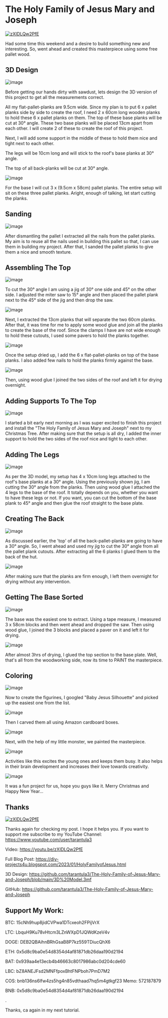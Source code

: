 # The Holy Family of Jesus Mary and Joseph

[![zXIDLQw2PfE](https://i.imgur.com/l9v4W5X.png)](https://www.youtube.com/watch?v=zXIDLQw2PfE)

Had some time this weekend and a desire to build something new and interesting. So, went ahead and created this masterpiece using some free pallet wood.


3D Design
---------

![image](https://blogger.googleusercontent.com/img/b/R29vZ2xl/AVvXsEgfxrFAVzWwAoQ8ThCRzwo1cXFSJ407-yUODzNTRN_ZW_-d_jQvbHRsUMpxhNksRUiebymqYtBZune5qszHMN80BiiWt4tye_WdlzU8CBZk3_EMWcfeAJb3yaJiLpGEvxy8TGNH_h-HLTTwdlVZYqp1Z7tkpATMAqamWnyU4oN3dLYB62z2DQQHK0KP5w/w640-h360/19.png)

Before getting our hands dirty with sawdust, lets design the 3D version of this project to get all the measurements correct.

All my flat-pallet-planks are 9.5cm wide. Since my plan is to put 6 x pallet planks side by side to create the roof, I need 2 x 60cm long wooden planks to hold these 6 x pallet planks on them. The top of these base planks will be cut at 30° angle. These two base planks will be placed 13cm apart from each other. 
I will create 2 of these to create the roof of this project.

Next, I will add some support in the middle of these to hold them nice and tight next to each other.

The legs will be 10cm long and will stick to the roof's base planks at 30° angle. 

The top of all back-planks will be cut at 30° angle.

![image](https://blogger.googleusercontent.com/img/b/R29vZ2xl/AVvXsEi6CmGn-RGQtyeR6VRxaj5ewLkpWubYd135utFw-qEvjAJU3oTb3rOf1Qsx7vGe06wv_Gm0VwW7ivZDqiopLD0jjB3Voba8xRLK3OCo8J5izqwpTRwMc1z1z34ytgE0-gwsWhOXP69qweunVroHl40fJYGtO0LXltYQHsM8xuZE5Ifj9aokQu9zSVJI2w/w640-h360/22.png)

For the base I will cut 3 x (9.5cm x 58cm) pallet planks. The entire setup will sit on these three pallet planks.
Aright, enough of talking, let start cutting the planks.


Sanding
-------

![image](https://blogger.googleusercontent.com/img/b/R29vZ2xl/AVvXsEj0zwSyXa3TaYEq6QOKsUsf0qTFsmwiu8Z8N_0WlTX6thOsga0zRvaeDc_8zvoVngpLjUkFa2rAmSrDPlM-tqAqXvyyEwfhr-DSN9xuatgGRRTdRaVhNRxl3tisTjHDPky7p7qJe-6a0fnQY-zsHpHlHFaRc8YkgeQCixgIMXs-a-Sdda5GUjybRPKjiQ/w640-h360/1.png)

After dismantling the pallet I extracted all the nails from the pallet planks. My aim is to reuse all the nails used in building this pallet so that, I can use them in building my project. After that, I sanded the pallet planks to give them a nice and smooth texture.



Assembling The Top
------------------

![image](https://blogger.googleusercontent.com/img/b/R29vZ2xl/AVvXsEijDP_73h6j0eddZYt52Tgo_qN6oZfmdvNUO7_Do7XPwTd6gegRsCivKewsRnbcvTrHoVpdyB728Y3U9hWLojvJ3r4gMU_2QjVCoQvbhu-7ELYWv4r0v45tWc8gKfuCGDE7TZJcSZxCx0dzh3ZEv8f89Z4rhUgdv0vDZFAxFqavRoPXd7WnxIjZqnrRVQ/w640-h360/2.png)

To cut the 30° angle I am using a jig of 30° one side and 45° on the other side. I adjusted the miter saw to 15° angle and then placed the pallet plank next to the 45° side of the jig and then drop the saw.

![image](https://blogger.googleusercontent.com/img/b/R29vZ2xl/AVvXsEjgazP6sLITusCpFcAVRWRf8hC9jNSyLEI-IYvS0FE_Z04Ulrd-Ed1W8ueoY-TDqZIOmRbKJqI6TCDAe42HtRJ5zrBC_w5vEEoV26atNWzjCXKPs1U_EeG6MwHi7Bg1n5BUIFjIX6vxs6y-Dc8KViv3qkxubnjm1j3AQ2zvAzw7tzKZISXE-y2wasSLZg/w640-h360/4.png)

Next, I extracted the 13cm planks that will separate the two 60cm planks.
After that, it was time for me to apply some wood glue and join all the planks to create the base of the roof. Since the clamps I have are not wide enough to hold these cutouts, I used some pavers to hold the planks together.

![image](https://blogger.googleusercontent.com/img/b/R29vZ2xl/AVvXsEi2eam-dOaUTDSkI2L-r-GRBx3wx-bg7tNBKtzLkmMOk2kzHoa0FZst73vHe4Nr4xCGFrUMTMivI6850l1e25PPz5Uop_DBAufy3fFREyLDlhnqJmG8tydYFKL-iErToEbVCfFrl00ezzD0oWOACNaLhBs26G7HgA8AgQE3ZZs88JXc5nOQ10h4JpiI7Q/w640-h360/5.png)

Once the setup dried up, I add the 6 x flat-pallet-planks on top of the base planks. I also added few nails to hold the planks firmly against the base.

![image](https://blogger.googleusercontent.com/img/b/R29vZ2xl/AVvXsEiGW-V-Ydu-CVZIQJeLFCIoYZsv6lqws4aqlOIQbAQH7-WxwbIwtrdHInumfk4imJPB4DCW_ybB2nMKzvM5BbiSBaz64NLuh9suUuLdH3XctcM7a32kH3hUBmjdrbTl93pUsbsKqV1jL-DgslC8J6jgZInGFJxfpatV_H0QeQP0fNe1s53ZDXhM1lhnfA/w640-h360/6.png)

Then, using wood glue I joined the two sides of the roof and left it for drying overnight.


Adding Supports To The Top
--------------------------

![image](https://blogger.googleusercontent.com/img/b/R29vZ2xl/AVvXsEhi3b0QXv0rq5U6ne5DeI8XLlWePN0upMqEKWpsb3ARfzftjEp040mMGf1iC6Kqz_yceuhazhT75Ul4XQxzjssEhVpVgtSfz2UbRbppcPy2U4TnlU4dztJIifRY20ndFSj7dfCihZe4l7s1HorykVO0efwTt29AnrOqAjz6JRUOLs1oUJZPxRr3ElQTNg/w640-h360/7.png)

I started a bit early next morning as I was super excited to finish this project and install the "The Holy Family of Jesus Mary and Joseph" next to my Christmas Tree.
After making sure that the setup is all dry, I added the inner support to hold the two sides of the roof nice and tight to each other.


Adding The Legs
---------------

![image](https://blogger.googleusercontent.com/img/b/R29vZ2xl/AVvXsEivUvF7BHRGTWaqtwps8l9ajC0X-k69u4EKBFrWYKO3s_fNcEf6I_m7D17IfoqAETZt53bcKECfkTWOIxuc_jwiQOK1iThK68Lf9VbKb7-HhprMXCux5Jfsl84vXJHeQulINHUiMPmQTajkZJj-Tzunl7pjFyW92q-RDW4Snz33f5T7Rm5oYfowpU8R_w/w640-h360/8.png)

As per the 3D model, my setup has 4 x 10cm long legs attached to the roof's base planks at a 30° angle. 
Using the previously shown jig, I am cutting the 30° angle from the planks.
Then using wood glue I attached the 4 legs to the base of the roof. 
It totally depends on you, whether you want to have these legs or not. If you want, you can cut the bottom of the base plank to 45° angle and then glue the roof straight to the base plate.


Creating The Back
-----------------

![image](https://blogger.googleusercontent.com/img/b/R29vZ2xl/AVvXsEh8ZbbrR1sXQSTKA9EzSsIQEsG6Uf9Xl8wGzt4AsI7sL0D2951QrJ1pwVsxeloZWSBkqz2uMM9d3pnrIhcz1o6eaBKqMkI0UQwZZ14oX8bBBGJ33-YFV9IFh3T2DQNN9lOrvqQC5Pz3sZUJDskHc7WIFihmYVp2am4bZgMGZ4-FwyG-GUkNanNH0BcPqA/w640-h360/9.png)

As discussed earlier, the 'top' of all the back-pallet-planks are going to have a 30° angle. So, I went ahead and used my jig to cut the 30° angle from all the pallet plank cutouts.
After extracting all the 6 planks I glued them to the back of the hut.

![image](https://blogger.googleusercontent.com/img/b/R29vZ2xl/AVvXsEh1gV7NMilLiblxar5Z_O6pn5eKxte6Ty8nO5eV6FhatHGiTCQKWe4KiVtSoktMiVVGUg1kuH5I4gc08qpzGp5IGucz0qcKZ0_QkkPh0ag2A29PEPbHyW_11DNHn3s14w-7t0Amq738qVEVSjC1YKOwKkZLCF6k0RaJ5_mnMfcpXgi-GrXxDydUusNJ3g/w640-h360/10.png)

After making sure that the planks are firm enough, I left them overnight for drying without any intervention. 


Getting The Base Sorted
-----------------------

![image](https://blogger.googleusercontent.com/img/b/R29vZ2xl/AVvXsEjmLr9Fur0IaUN6hGB2FQ28IGeVmnC5X2ymFsjSBRXGpFLc-ul08iizMyr5vDmsin4KDDsEc4fWuPaostVtFe_YBbjjhRR_guw5_h7AVLnPOvV0jXYKUjPjJAkKelHzWE8T_v_dGg7K5EL5MOh4lVCYwR3q6sxiolLRFnXH3bRf-XuHeSLbg5vbqRM1Og/w640-h360/11.png)

The base was the easiest one to extract.
Using a tape measure, I measured 3 x 58cm blocks and then went ahead and dropped the saw.
Then using wood glue, I joined the 3 blocks and placed a paver on it and left it for drying.

![image](https://blogger.googleusercontent.com/img/b/R29vZ2xl/AVvXsEhLbJ6ZmBST7hZLyrpbDy_CJilori237nbuirxC417nEZFLSyaybP7buHADFqlnMTrx9KeVn-7DAVob49j1LlNUWwOuKkLLdS-AQEIK05JO7ox1piyim5DeG65i-6hkc8koMn1DwLtCAEqucKJnnYxlV07suP0A4dyo1TDOC6K-3BpefL2Xul-tvZqKWw/w640-h360/12.png)

After almost 3hrs of drying, I glued the top section to the base plate.
Well, that's all from the woodworking side, now its time to PAINT the masterpiece.


Coloring
--------

![image](https://blogger.googleusercontent.com/img/b/R29vZ2xl/AVvXsEinVAErl8KapIkG5q8iPyobHMiSPR5ZyQDBqr7aJFr5_Fi4VKSIcA5gZVwvXbjjbcjTeRlakpB0uYN2Q92manRxWXRA6kMRKo6W-fQahsqNR4AVKoIB1IC-CendY4XAp_Qx-T58J_egJ2uoZzcNB0vKabJKGF5dzalLBljhY75aA2biovIK3MkmPruwaQ/w640-h360/13.png)

Now to create the figurines, I googled "Baby Jesus Silhouette" and picked up the easiest one from the list.

![image](https://blogger.googleusercontent.com/img/b/R29vZ2xl/AVvXsEhWSR5-GT4pfdXy8pIsEX2GEQbTEsKP7Wnoyit5fnZrJP_MQ8rmQCOUwkNhdCXwEP9hFcFv3emEWGGLZEDMy4O8dZMxw5S0CyLpHL5abrLd1HaswuZbEk-GUth_ReWUiofjveFtLSPlp8sVWE51q8Qj4gVA7iAuGSABVslHm-kYKVts75Nak_pgUTdjHQ/w640-h360/14.png)

Then I carved them all using Amazon cardboard boxes. 

![image](https://blogger.googleusercontent.com/img/b/R29vZ2xl/AVvXsEgcnZ96Nd1LObXCf59xC155WhgfgSy20XJFmJO0MrveJiUB9Au_nLs2ofj1z3gjyx5flCmtjAtELRaMT2jqMwhTwz6Thg0-FTC3T1lQB5BxNUb2eTq0wQ_XWSPDU-hFlOdNnax9v-PIO1UikeB5nUSZS8cwGtPPkLOG6N8wEOL7i8AYK9rSHUk4lsKcfQ/w640-h360/15.png)

Next, with the help of my little monster, we painted the masterpiece.

![image](https://blogger.googleusercontent.com/img/b/R29vZ2xl/AVvXsEjOxxIEK0OhgrIg2ZZzTzL1qX152Dg0sJ0IVPZNYg3H-PNqAW3_m7aEg9AwUTOCktple30lPEauiZoCXX9yDnzxyTvI4Kd6MRqc2MBAJ6Bcga8PfTkDH7-w9HTObQ1026osVHk7qBIJza17EMRELOZcQXh_aMSro9rzfWSlvxbMRHq-_fmI18FdxWW6mg/w640-h360/17.png)

Activities like this excites the young ones and keeps them busy. It also helps in their brain development and increases their love towards creativity.

![image](https://blogger.googleusercontent.com/img/b/R29vZ2xl/AVvXsEgoue-Qf2NKS2xjTyD0r2NZS45f9Bmf_9r7-mZoZDKAdZ6tOtnNPlNoPNrdoyAXp5B8aGG7RgzHaW9kkFO1CZOr4lXXIc-2E3ENbhl3dBszC41TBRDt2bGUc7ZmnBguWUyrzTzMIlHI8GaJ7wtDZgZ2P2Ys7_lzZWaLhkZhaoEkl_GYoI9tS_LikIGVww/w640-h360/18.png)

It was a fun project for us, hope you guys like it. Merry Christmas and Happy New Year...


Thanks
------

[![zXIDLQw2PfE](https://i.imgur.com/l9v4W5X.png)](https://www.youtube.com/watch?v=zXIDLQw2PfE)

Thanks again for checking my post. I hope it helps you.
If you want to support me subscribe to my YouTube Channel: https://www.youtube.com/user/tarantula3

Video: https://youtu.be/zXIDLQw2PfE

Full Blog Post: https://diy-projects4u.blogspot.com/2023/01/HolyFamilyofJesus.html

3D Design: https://github.com/tarantula3/The-Holy-Family-of-Jesus-Mary-and-Joseph/blob/main/3D%20Model.3mf

GitHub: https://github.com/tarantula3/The-Holy-Family-of-Jesus-Mary-and-Joseph



Support My Work:
-------------
BTC:  15cNh9hup8jidCVPwa1DTcxeoh2FPijVrX

LTC:  LbquH9Ku78vHtcm3LZnWXpD1JQWdKzeV4v

DOGE: DEB2QBAihnBRhGsaB8P7kz559TDiucQhX6

ETH:  0x5d8c9ba0e54d8354d4af81871db26daa190d2194

BAT:  0x939aa4e13ecb4b46663c8017986abc0d204cde60

LBC:  bZ8ANEJFsd2MNFfpoxBhtFNPboh7PmD7M2

COS:  bnb136ns6lfw4zs5hg4n85vdthaad7hq5m4gtkgf23 Memo: 572187879

BNB:  0x5d8c9ba0e54d8354d4af81871db26daa190d2194

.

Thanks, ca again in my next tutorial.
